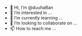 - 👋 Hi, I’m @duuhaBan
- 👀 I’m interested in ...
- 🌱 I’m currently learning ...
- 💞️ I’m looking to collaborate on ...
- 📫 How to reach me ...

<!---
duuhaBan/duuhaBan is a ✨ special ✨ repository because its `README.md` (this file) appears on your GitHub profile.
You can click the Preview link to take a look at your changes.
--->
